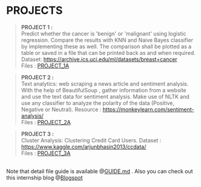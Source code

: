 # PROJECTS                                                                         

> <b>PROJECT 1 :</b><br>
Predict whether the cancer is 'benign' or 'malignant' using logistic regression. Compare the results with KNN and Naive Bayes classifier by implementing these as well. The comparison shall be plotted as a table or saved in a file that can be printed back as and when required.                                                             Dataset: https://archive.ics.uci.edu/ml/datasets/breast+cancer
<br>Files : <a href = "https://github.com/Octothrop/Internship_4NM21CS024/tree/main/PROJECT_3">PROJECT_1A</a>

> <b>PROJECT 2 :</b><br>
Text analytics: web scraping a news article and sentiment analysis. With the help of BeautifulSoup , gather information from a website and use the text data for sentiment analysis. Make use of NLTK and use any classifier to analyze the polarity of the data (Positive, Negative or Neutral).                                   Resource : https://monkeylearn.com/sentiment-analysis/
<br>Files : <a href = "https://github.com/Octothrop/Internship_4NM21CS024/tree/main/PROJECT_2">PROJECT_2A</a>

> <b>PROJECT 3 :</b><br>
Cluster Analysis: Clustering Credit Card Users.                                                                                                                         Dataset : https://www.kaggle.com/arjunbhasin2013/ccdata/
<br>Files : <a href = "https://github.com/Octothrop/Internship_4NM21CS024/tree/main/PROJECT_3">PROJECT_3A</a>
<br>
Note that detail file guide is available @<a href = "https://github.com/Octothrop/Internship_4NM21CS024/blob/main/GUIDE.md">GUIDE.md</a> . 
Also you can check out this internship blog @<a href = "https://intern2k23.blogspot.com/2023/03/unlocking-power-of-ai-and-ml-my-tale-of.html">Blogspot</a> 
